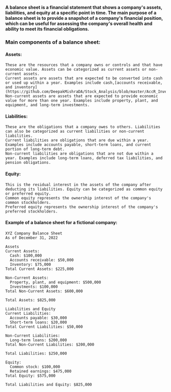 **A balance sheet is a financial statement that shows a company's assets, liabilities, and equity at a specific point in time. The main purpose of a balance sheet is to provide a snapshot of a company's financial position, which can be useful for assessing the company's overall health and ability to meet its financial obligations.**

###  Main components of a balance sheet:

#### Assets:
```
These are the resources that a company owns or controls and that have economic value. Assets can be categorized as current assets or non-current assets.
Current assets are assets that are expected to be converted into cash or used up within a year. Examples include cash,[accounts receivable, and inventory](https://github.com/DeepakMishraDA/Stock_Analysis/blob/master/AccR_Inventory.md).
Non-current assets are assets that are expected to provide economic value for more than one year. Examples include property, plant, and equipment, and long-term investments.
```
#### Liabilities: 
```
These are the obligations that a company owes to others. Liabilities can also be categorized as current liabilities or non-current liabilities.
Current liabilities are obligations that are due within a year. Examples include accounts payable, short-term loans, and current portion of long-term debt.
Non-current liabilities are obligations that are not due within a year. Examples include long-term loans, deferred tax liabilities, and pension obligations.
```
#### Equity: 
```
This is the residual interest in the assets of the company after deducting its liabilities. Equity can be categorized as common equity or preferred equity.
Common equity represents the ownership interest of the company's common stockholders.
Preferred equity represents the ownership interest of the company's preferred stockholders.
```

#### Example of a balance sheet for a fictional company:

```
XYZ Company Balance Sheet
As of December 31, 2022

Assets
Current Assets:
  Cash: $100,000
  Accounts receivable: $50,000
  Inventory: $75,000
Total Current Assets: $225,000

Non-Current Assets:
  Property, plant, and equipment: $500,000
  Investments: $100,000
Total Non-Current Assets: $600,000

Total Assets: $825,000

Liabilities and Equity
Current Liabilities:
  Accounts payable: $30,000
  Short-term loans: $20,000
Total Current Liabilities: $50,000

Non-Current Liabilities:
  Long-term loans: $200,000
Total Non-Current Liabilities: $200,000

Total Liabilities: $250,000

Equity:
  Common stock: $100,000
  Retained earnings: $475,000
Total Equity: $575,000

Total Liabilities and Equity: $825,000

```
